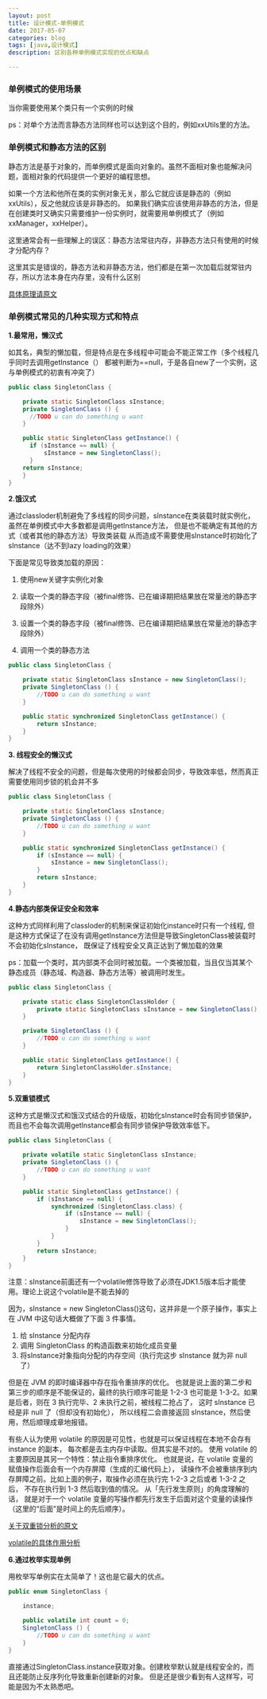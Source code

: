 ```yaml
---
layout: post
title: 设计模式-单例模式
date: 2017-05-07
categories: blog
tags: [java,设计模式]
description: 区别各种单例模式实现的优点和缺点

---
```


### 单例模式的使用场景

当你需要使用某个类只有一个实例的时候

ps：对单个方法而言静态方法同样也可以达到这个目的，例如xxUtils里的方法。

###  单例模式和静态方法的区别

静态方法是基于对象的，而单例模式是面向对象的。虽然不面相对象也能解决问题，面相对象的代码提供一个更好的编程思想。

如果一个方法和他所在类的实例对象无关，那么它就应该是静态的（例如xxUtils），反之他就应该是非静态的。
如果我们确实应该使用非静态的方法，但是在创建类时又确实只需要维护一份实例时，就需要用单例模式了（例如xxManager，xxHelper）。

这里通常会有一些理解上的误区：静态方法常驻内存，非静态方法只有使用的时候才分配内存？

这里其实是错误的，静态方法和非静态方法，他们都是在第一次加载后就常驻内存，所以方法本身在内存里，没有什么区别

[具体原理请原文](http://www.cnblogs.com/seesea125/archive/2012/04/05/2433463.html)

###  单例模式常见的几种实现方式和特点

**1.最常用，懒汉式**

如其名，典型的懒加载，但是特点是在多线程中可能会不能正常工作（多个线程几乎同时去调用getInstance（）
都被判断为==null，于是各自new了一个实例，这与单例模式的初衷有冲突了）
```java
public class SingletonClass {

    private static SingletonClass sInstance;
    private SingletonClass () {
      //TODO u can do something u want
    }

    public static SingletonClass getInstance() {
      if (sInstance == null) {
          sInstance = new SingletonClass();
      }
    return sInstance;
    }
}
```

**2.饿汉式**

 通过classloder机制避免了多线程的同步问题，sInstance在类装载时就实例化，
 虽然在单例模式中大多数都是调用getInstance方法， 但是也不能确定有其他的方式（或者其他的静态方法）导致类装载
 从而造成不需要使用sInstance时初始化了sInstance（达不到lazy loading的效果）

 下面是常见导致类加载的原因：
1. 使用new关键字实例化对象

2. 读取一个类的静态字段（被final修饰、已在编译期把结果放在常量池的静态字段除外）

3. 设置一个类的静态字段（被final修饰、已在编译期把结果放在常量池的静态字段除外）

4. 调用一个类的静态方法

```java
public class SingletonClass {

    private static SingletonClass sInstance = new SingletonClass();
    private SingletonClass () {
        //TODO u can do something u want
    }

    public static synchronized SingletonClass getInstance() {
        return sInstance;
    }
}
```

**3. 线程安全的懒汉式**

解决了线程不安全的问题，但是每次使用的时候都会同步，导致效率低，然而真正需要使用同步锁的机会并不多
```java
public class SingletonClass {

    private static SingletonClass sInstance;
    private SingletonClass () {
        //TODO u can do something u want
    }

    public static synchronized SingletonClass getInstance() {
        if (sInstance == null) {
            sInstance = new SingletonClass();
        }
        return sInstance;
    }
}
```

**4.静态内部类保证安全和效率**

这种方式同样利用了classloder的机制来保证初始化instance时只有一个线程,
但是这种方式保证了在没有调用getInstance方法但是导致SingletonClass被装载时不会初始化sInstance，
既保证了线程安全又真正达到了懒加载的效果

ps：加载一个类时，其内部类不会同时被加载。一个类被加载，当且仅当其某个静态成员（静态域、构造器、静态方法等）被调用时发生。
```java
public class SingletonClass {

    private static class SingletonClassHolder {
        private static SingletonClass sInstance = new SingletonClass();
    }

    private SingletonClass () {
        //TODO u can do something u want
    }

    public static SingletonClass getInstance() {
        return SingletonClassHolder.sInstance;
    }
}
```

**5.双重锁模式**

这种方式是懒汉式和饿汉式结合的升级版，初始化sInstance时会有同步锁保护，
而且也不会每次调用getInstance都会有同步锁保护导致效率低下。
```java
public class SingletonClass {

    private volatile static SingletonClass sInstance;
    private SingletonClass () {
        //TODO u can do something u want
    }

    public static SingletonClass getInstance() {
        if (sInstance == null) {
            synchronized (SingletonClass.class) {
                if (sInstance == null) {
                    sInstance = new SingletonClass();
                }
            }
        }
        return sInstance;
    }
}
```
注意：sInstance前面还有一个volatile修饰导致了必须在JDK1.5版本后才能使用。理论上说这个volatile是不能去掉的

因为，sInstance = new SingletonClass()这句，这并非是一个原子操作，事实上在 JVM 中这句话大概做了下面 3 件事情。
1. 给 sInstance 分配内存
1. 调用 SingletonClass 的构造函数来初始化成员变量
1. 将sInstance对象指向分配的内存空间（执行完这步 sInstance 就为非 null 了）

但是在 JVM 的即时编译器中存在指令重排序的优化。
也就是说上面的第二步和第三步的顺序是不能保证的，最终的执行顺序可能是 1-2-3
 也可能是 1-3-2。如果是后者，则在 3 执行完毕、2 未执行之前，被线程二抢占了，
 这时 sInstance 已经是非 null 了（但却没有初始化），
 所以线程二会直接返回 sInstance，然后使用，然后顺理成章地报错。

 有些人认为使用 volatile 的原因是可见性，也就是可以保证线程在本地不会存有 instance 的副本，
 每次都是去主内存中读取。但其实是不对的。
 使用 volatile 的主要原因是其另一个特性：禁止指令重排序优化。
 也就是说，在 volatile 变量的赋值操作后面会有一个内存屏障（生成的汇编代码上），
 读操作不会被重排序到内存屏障之前。比如上面的例子，取操作必须在执行完 1-2-3 之后或者 1-3-2 之后，
 不存在执行到 1-3 然后取到值的情况。
 从「先行发生原则」的角度理解的话，
 就是对于一个 volatile 变量的写操作都先行发生于后面对这个变量的读操作（这里的“后面”是时间上的先后顺序）。

[关于双重锁分析的原文](http://wuchong.me/blog/2014/08/28/how-to-correctly-write-singleton-pattern/)

[volatile的具体作用分析](http://www.cnblogs.com/aigongsi/archive/2012/04/01/2429166.html)

**6.通过枚举实现单例**

用枚举写单例实在太简单了！这也是它最大的优点。
```java
public enum SingletonClass {

    instance;

    public volatile int count = 0;
    SingletonClass () {
        //TODO u can do something u want
    }
}
```
直接通过SingletonClass.instance获取对象。创建枚举默认就是线程安全的，而且还能防止反序列化导致重新创建新的对象。
但是还是很少看到有人这样写，可能是因为不太熟悉吧。
